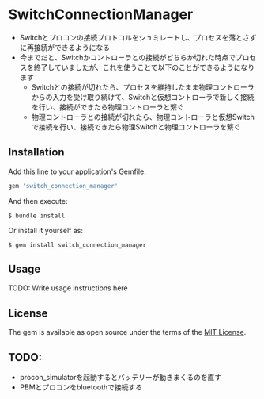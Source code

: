 # SwitchConnectionManager
* Switchとプロコンの接続プロトコルをシュミレートし、プロセスを落とさずに再接続ができるようになる
* 今までだと、Switchかコントローラとの接続がどちらか切れた時点でプロセスを終了していましたが、これを使うことで以下のことができるようになります
  * Switchとの接続が切れたら、プロセスを維持したまま物理コントローラからの入力を受け取り続けて、Switchと仮想コントローラで新しく接続を行い、接続ができたら物理コントローラと繋ぐ
  * 物理コントローラとの接続が切れたら、物理コントローラと仮想Switchで接続を行い、接続できたら物理Switchと物理コントローラを繋ぐ

## Installation

Add this line to your application's Gemfile:

```ruby
gem 'switch_connection_manager'
```

And then execute:

    $ bundle install

Or install it yourself as:

    $ gem install switch_connection_manager

## Usage

TODO: Write usage instructions here

## License

The gem is available as open source under the terms of the [MIT License](https://opensource.org/licenses/MIT).

## TODO:
* procon_simulatorを起動するとバッテリーが動きまくるのを直す
* PBMとプロコンをbluetoothで接続する
